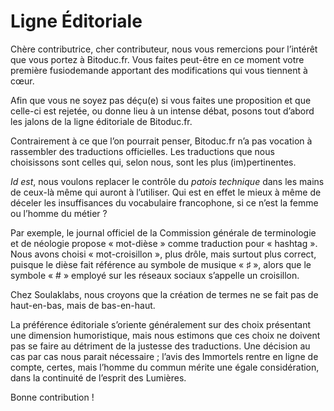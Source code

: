 Ligne Éditoriale
================

Chère contributrice, cher contributeur, nous vous remercions pour
l’intérêt que vous portez à Bitoduc.fr. Vous faites peut-être en ce moment
votre première fusiodemande apportant des modifications qui vous tiennent
à cœur.

Afin que vous ne soyez pas déçu(e) si vous faites une proposition et que
celle-ci est rejetée, ou donne lieu à un intense débat, posons tout
d’abord les jalons de la ligne éditoriale de Bitoduc.fr.

Contrairement à ce que l’on pourrait penser, Bitoduc.fr n’a pas vocation à
rassembler des traductions officielles. Les traductions que nous
choisissons sont celles qui, selon nous, sont les plus (im)pertinentes. 

_Id est_, nous voulons replacer le contrôle du _patois technique_ dans les
mains de ceux-là même qui auront à l’utiliser. Qui est en effet le mieux à
même de déceler les insuffisances du vocabulaire francophone, si ce n’est
la femme ou l’homme du métier ?

Par exemple, le journal officiel de la Commission générale de terminologie
et de néologie propose « mot-dièse » comme traduction pour « hashtag ».
Nous avons choisi « mot-croisillon », plus drôle, mais surtout plus
correct, puisque le dièse fait référence au symbole de musique « ♯ »,
alors que le symbole « # » employé sur les réseaux sociaux s’appelle un
croisillon.

Chez Soulaklabs, nous croyons que la création de termes ne se fait pas de
haut-en-bas, mais de bas-en-haut.

La préférence éditoriale s’oriente généralement sur des choix présentant
une dimension humoristique, mais nous estimons que ces choix ne doivent
pas se faire au détriment de la justesse des traductions. Une décision au
cas par cas nous parait nécessaire ; l’avis des Immortels rentre en ligne
de compte, certes, mais l’homme du commun mérite une égale considération,
dans la continuité de l’esprit des Lumières.

Bonne contribution !
